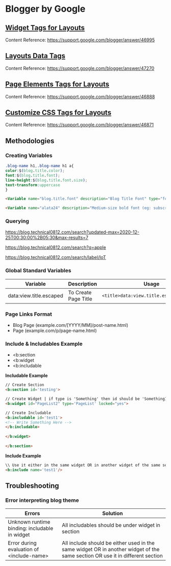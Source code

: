 # Blogger by Google


## [Widget Tags for Layouts](Widget-Tags.MD)
Content Reference: https://support.google.com/blogger/answer/46995

## [Layouts Data Tags](Layouts-Data-Tags.MD)
Content Reference: https://support.google.com/blogger/answer/47270

## [Page Elements Tags for Layouts](Page-Elements-Tags.MD)
Content Reference: https://support.google.com/blogger/answer/46888

## [Customize CSS Tags for Layouts](Customize-CSS-Tags.MD)
Content Reference: https://support.google.com/blogger/answer/46871


## Methodologies

### Creating Variables

```css
.blog-name h1,.blog-name h1 a{
color:$(blog.title.color);
font:$(blog.title.font);
line-height:$(blog.title.font.size);
text-transform:uppercase
}
```

```html
<Variable name="blog.title.font" description="Blog Title Font" type="font" default="$(alata24)"  value="700 24px Alata, sans-serif"/>

<Variable name="alata24" description="Medium-size bold font (eg: subscribe popup title)" type="font" default="700 24px Alata, sans-serif" hideEditor="true"  value="700 24px Alata, sans-serif"/>
```

### Querying

https://blog.technical0812.com/search?updated-max=2020-12-25T00:30:00%2B05:30&max-results=7

https://blog.technical0812.com/search?q=apple

https://blog.technical0812.com/search/label/IoT

### Global Standard Variables

Variable | Description | Usage
---------|-------------|------
data:view.title.escaped | To Create Page Title | ```<title>data:view.title.escaped</title>```


### Page Links Format
- Blog Page (example.com/[YYYY/MM]/post-name.html)
- Page (example.com/p/page-name.html)


### Include & Includables Example

- <b:section
- <b:widget
- <b:includable

**Includable Example**

```html
// Create Section
<b:section id='testing'>    

// Create Widget | if type is 'Something' then id should be 'Something1', 'Something2', 'Something(n)'
<b:widget id="PageList2" type='PageList' locked="yes">

// Create Includable
<b:includable id='test1'>
<!-- Write Something Here -->
</b:includable>
      
</b:widget>
  
</b:section>
```

**Include Example**

```html
\\ Use it either in the same widget OR in another widget of the same section OR use it in different section
<b:include name='test1'/>
```



## Troubleshooting

### Error interpreting blog theme

Errors | Solution
-------|---------
Unknown runtime binding: includable in widget | All includables should be under widget in section
Error during evaluation of \<include-name\> | All include should be either used in the same widget OR in another widget of the same section OR use it in different section
